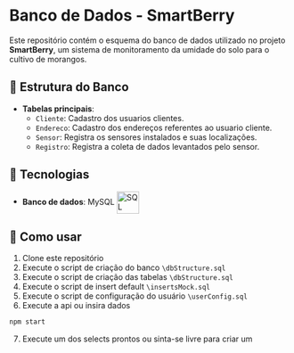 # Banco de Dados - SmartBerry

Este repositório contém o esquema do banco de dados utilizado no projeto **SmartBerry**, um sistema de monitoramento da umidade do solo para o cultivo de morangos.  

## 📂 Estrutura do Banco  

- **Tabelas principais**:
  - `Cliente`: Cadastro dos usuarios clientes.
  - `Endereco`: Cadastro dos endereços referentes ao usuario cliente.
  - `Sensor`: Registra os sensores instalados e suas localizações.
  - `Registro`: Registra a coleta de dados levantados pelo sensor.

## 🚀 Tecnologias  

-   **Banco de dados**: MySQL 
<img
    align="center"
    alt="SQL"
    title="SQL"
    width="40px"
    style="padding-rigth: 10px;"
    src="https://cdn.jsdelivr.net/gh/devicons/devicon@latest/icons/azuresqldatabase/azuresqldatabase-original.svg"
/> 

## 📌 Como usar  
1. Clone este repositório  
2. Execute o script de criação do banco `\dbStructure.sql`
3. Execute o script de criação das tabelas `\dbStructure.sql`
4. Execute o script de insert default `\insertsMock.sql`
5. Execute o script de configuração do usuário `\userConfig.sql`
6. Execute a api ou insira dados 
  ```bash
  npm start
  ```
7. Execute um dos selects prontos ou sinta-se livre para criar um 

